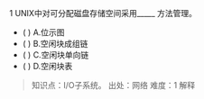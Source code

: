 1
UNIX中对可分配磁盘存储空间采用_____ 方法管理。
- ( ) A.位示图 
- ( ) B.空闲块成组链 
- ( ) C.空闲块单向链 
- ( ) D.空闲块表

> 知识点：I/O子系统。
> 出处：网络
> 难度：1
> 解释
